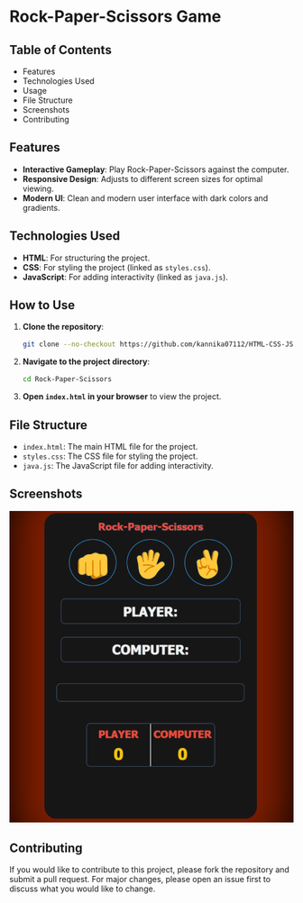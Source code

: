 # Rock-Paper-Scissors Game

## Table of Contents

- Features
- Technologies Used
- Usage
- File Structure
- Screenshots
- Contributing

## Features

- **Interactive Gameplay**: Play Rock-Paper-Scissors against the computer.
- **Responsive Design**: Adjusts to different screen sizes for optimal viewing.
- **Modern UI**: Clean and modern user interface with dark colors and gradients.

## Technologies Used

- **HTML**: For structuring the project.
- **CSS**: For styling the project (linked as `styles.css`).
- **JavaScript**: For adding interactivity (linked as `java.js`).

## How to Use

1. **Clone the repository**:
    ```bash
    git clone --no-checkout https://github.com/kannika07112/HTML-CSS-JS.git
    ```
2. **Navigate to the project directory**:
    ```bash
    cd Rock-Paper-Scissors
    ```
3. **Open `index.html` in your browser** to view the project.

## File Structure

- `index.html`: The main HTML file for the project.
- `styles.css`: The CSS file for styling the project.
- `java.js`: The JavaScript file for adding interactivity.

## Screenshots

![Game Screenshot](img.png)

## Contributing

If you would like to contribute to this project, please fork the repository and submit a pull request. For major changes, please open an issue first to discuss what you would like to change.
